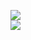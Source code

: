 [![](https://img.shields.io/badge/Made%20With-Github%20Spray-lightgrey.svg?style=for-the-badge&logo=github)](https://github.com/Annihil/github-spray#24648)  
[![](https://i.imgur.com/2DrTn0Z.gif)](https://github.com/Annihil/github-spray)